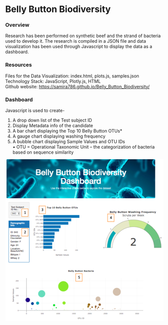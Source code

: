 # Belly Button Biodiversity

### Overview
Research has been performed on synthetic beef and the strand of bacteria used to develop it. The research is compiled in a JSON file and data visualization has been used through Javascript to display the data as a dashboard.
### Resources
Files for the Data Visualization: index.html, plots.js, samples.json <br />
Technology Stack: JavaScript, Plotly.js, HTML <br />
Github website: https://samira786.github.io/Belly_Button_Biodiversity/
### Dashboard
Javascript is used to create-
1.	A drop down list of the Test subject ID
2.	Display Metadata info of the candidate
3.	A bar chart displaying the Top 10 Belly Button OTUs*
4.	A gauge chart displaying washing frequency
5.	A bubble chart displaying Sample Values and OTU IDs <br />
•	OTU = Operational Taxonomic Unit – the categorization of bacteria based on sequence similarity

![dashboard](https://github.com/Samira786/Belly_Button_Biodiversity/blob/master/Dashboard.png)
